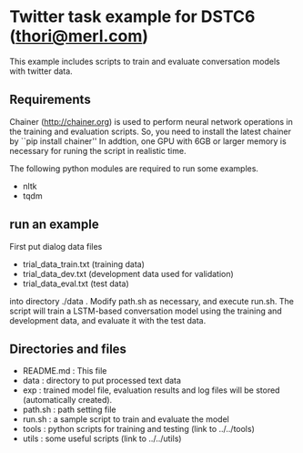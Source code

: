 # Twitter task example for DSTC6 (thori@merl.com)

This example includes scripts to train and evaluate conversation models
with twitter data.

## Requirements
Chainer (http://chainer.org) is used to perform neural network operations 
in the training and evaluation scripts.
So, you need to install the latest chainer by ``pip install chainer''
In addtion, one GPU with 6GB or larger memory is necessary for runing 
the script in realistic time.

The following python modules are required to run some examples.

- nltk
- tqdm

## run an example
First put dialog data files

- trial_data_train.txt  (training data)
- trial_data_dev.txt    (development data used for validation)
- trial_data_eval.txt   (test data)

into directory ./data .
Modify path.sh as necessary, and execute run.sh.
The script will train a LSTM-based conversation model using
the training and development data, and evaluate it with 
the test data.

## Directories and files
- README.md : This file
- data : directory to put processed text data
- exp : trained model file, evaluation results and log files will be stored (automatically created).
- path.sh : path setting file
- run.sh : a sample script to train and evaluate the model
- tools : python scripts for training and testing (link to ../../tools)
- utils : some useful scripts (link to ../../utils)

